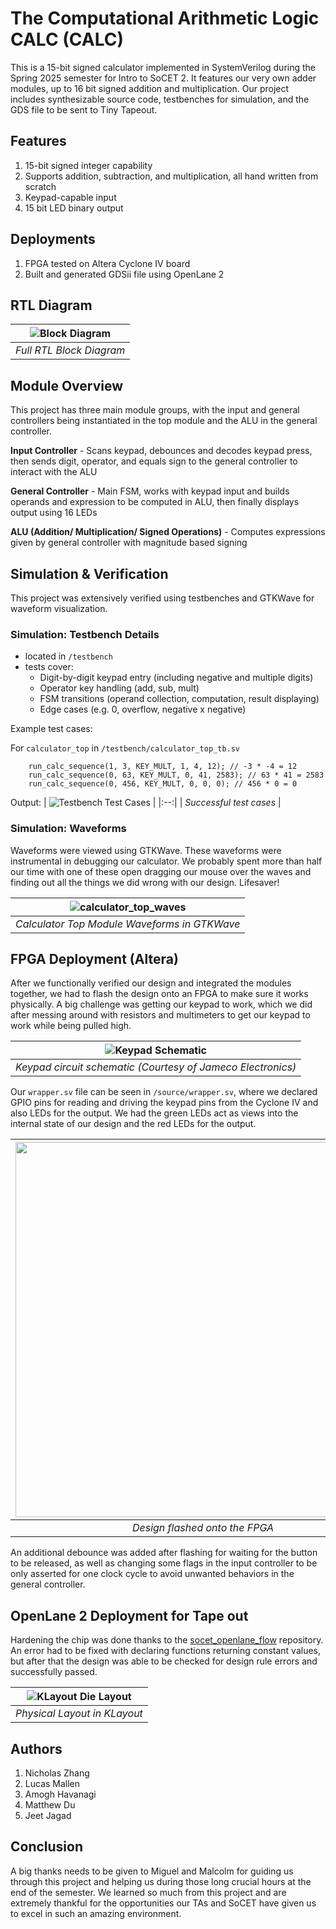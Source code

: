 # The Computational Arithmetic Logic CALC (CALC)

This is a 15-bit signed calculator implemented in SystemVerilog during the Spring 2025 semester for Intro to SoCET 2. It features our very own adder modules, up to 16 bit signed addition and multiplication. Our project includes synthesizable source code, testbenches for simulation, and the GDS file to be sent to Tiny Tapeout.

## Features
1. 15-bit signed integer capability
2. Supports addition, subtraction, and multiplication, all hand written from scratch
3. Keypad-capable input
4. 15 bit LED binary output

## Deployments
1. FPGA tested on Altera Cyclone IV board
2. Built and generated GDSii file using OpenLane 2

## RTL Diagram

| ![Block Diagram](docs/CALC_block_diagram.png) | 
|:--:| 
| *Full RTL Block Diagram* |

## Module Overview
This project has three main module groups, with the input and general controllers being instantiated in the top module and the ALU in the general controller.

**Input Controller** - Scans keypad, debounces and decodes keypad press, then sends digit, operator, and equals sign to the general controller to interact with the ALU

**General Controller** - Main FSM, works with keypad input and builds operands and expression to be computed in ALU, then finally displays output using 16 LEDs

**ALU (Addition/ Multiplication/ Signed Operations)** - Computes expressions given by general controller with magnitude based signing

## Simulation & Verification
This project was extensively verified using testbenches and GTKWave for waveform visualization.

### Simulation: Testbench Details
- located in `/testbench`
- tests cover:
    - Digit-by-digit keypad entry (including negative and multiple digits)
    - Operator key handling (add, sub, mult)
    - FSM transitions (operand collection, computation, result displaying)
    - Edge cases (e.g. 0, overflow, negative x negative)
 
Example test cases:

For `calculator_top` in `/testbench/calculator_top_tb.sv`
```
    run_calc_sequence(1, 3, KEY_MULT, 1, 4, 12); // -3 * -4 = 12
    run_calc_sequence(0, 63, KEY_MULT, 0, 41, 2583); // 63 * 41 = 2583
    run_calc_sequence(0, 456, KEY_MULT, 0, 0, 0); // 456 * 0 = 0
```

Output:
| ![Testbench Test Cases](docs/calculator_top_tb_tests.png) | 
|:--:| 
| *Successful test cases* |

### Simulation: Waveforms

Waveforms were viewed using GTKWave. These waveforms were instrumental in debugging our calculator. We probably spent more than half our time with one of these open dragging our mouse over the waves and finding out all the things we did wrong with our design. Lifesaver!

| ![calculator_top_waves](docs/waveforms.png) | 
|:--:| 
| *Calculator Top Module Waveforms in GTKWave* |

## FPGA Deployment (Altera)
After we functionally verified our design and integrated the modules together, we had to flash the design onto an FPGA to make sure it works physically. A big challenge was getting our keypad to work, which we did after messing around with resistors and multimeters to get our keypad to work while being pulled high.

| ![Keypad Schematic](docs/keypad_sch.png) | 
|:--:| 
| *Keypad circuit schematic (Courtesy of Jameco Electronics)* |

Our `wrapper.sv` file can be seen in `/source/wrapper.sv`, where we declared GPIO pins for reading and driving the keypad pins from the Cyclone IV and also LEDs for the output. We had the green LEDs act as views into the internal state of our design and the red LEDs for the output.

| <img src="docs/FPGA.jpg" width="600"> | 
|:--:| 
| *Design flashed onto the FPGA* |

 An additional debounce was added after flashing for waiting for the button to be released, as well as changing some flags in the input controller to be only asserted for one clock cycle to avoid unwanted behaviors in the general controller. 

## OpenLane 2 Deployment for Tape out

Hardening the chip was done thanks to the [socet_openlane_flow](https://github.com/Purdue-SoCET/socet_openlane_flow) repository. An error had to be fixed with declaring functions returning constant values, but after that the design was able to be checked for design rule errors and successfully passed.

| ![KLayout Die Layout](docs/KLayout.jpg) | 
|:--:| 
| *Physical Layout in KLayout* |

## Authors
1. Nicholas Zhang
2. Lucas Mallen
3. Amogh Havanagi
4. Matthew Du
5. Jeet Jagad

## Conclusion

A big thanks needs to be given to Miguel and Malcolm for guiding us through this project and helping us during those long crucial hours at the end of the semester. We learned so much from this project and are extremely thankful for the opportunities our TAs and SoCET have given us to excel in such an amazing environment.

